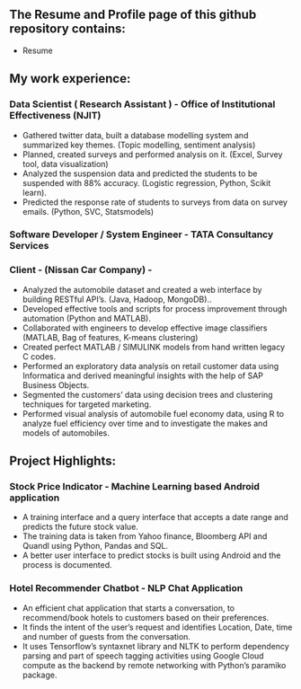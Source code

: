 ## The Resume and Profile page of this github repository contains:
* Resume

## My work experience:

### Data Scientist ( Research Assistant ) - Office of Institutional Effectiveness (NJIT)

* Gathered twitter data, built a database modelling system and summarized key themes. (Topic modelling, sentiment analysis)
* Planned, created surveys and performed analysis on it. (Excel, Survey tool, data visualization) 
* Analyzed the suspension data and predicted the students to be suspended with 88% accuracy. (Logistic regression, Python, Scikit learn).
* Predicted the response rate of students to surveys from data on survey emails. (Python, SVC, Statsmodels)

### Software Developer / System Engineer - TATA Consultancy Services

### Client - (Nissan Car Company) -

*    Analyzed the automobile dataset and created a web interface by building RESTful API’s. (Java, Hadoop, MongoDB).. 
*    Developed effective tools and scripts for process improvement through automation (Python and MATLAB). 
*    Collaborated with engineers to develop effective image classifiers (MATLAB, Bag of features, K-means clustering) 
*    Created perfect MATLAB / SIMULINK models from hand written legacy C codes.
*    Performed an exploratory data analysis on retail customer data using Informatica and
derived meaningful insights with the help of SAP Business Objects.
*    Segmented the customers’ data using decision trees and clustering techniques for
targeted marketing.
*    Performed visual analysis of automobile fuel economy data, using R to analyze fuel
efficiency over time and to investigate the makes and models of automobiles.

## Project Highlights:

### Stock Price Indicator - Machine Learning based Android application

*	A training interface and a query interface that accepts a date range and predicts the future stock value.
*	The training data is taken from Yahoo finance, Bloomberg API and Quandl using Python, Pandas and SQL.
*	A better user interface to predict stocks is built using Android and the process is documented.

### Hotel Recommender Chatbot - NLP Chat Application

*	An efficient chat application that starts a conversation, to recommend/book hotels to customers based on their preferences.
*	It finds the intent of the user’s request and identifies Location, Date, time and number of guests from the conversation. 
*	It uses Tensorflow’s syntaxnet library and NLTK to perform dependency parsing and part of speech tagging activities using Google Cloud compute as the backend by remote networking with Python’s paramiko package.
